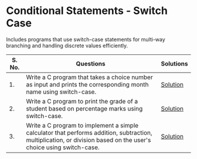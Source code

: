 # Conditional Statements - Switch Case

Includes programs that use switch-case statements for multi-way branching and handling discrete values efficiently.

| S. No. | Questions | Solutions |
|---|---|---|
| 1. | Write a C program that takes a choice number as input and prints the corresponding month name using switch-case. | [Solution](https://github.com/PrateekRaj8125/Beginner-C-Programms/blob/main/Codes/5.%20Conditional%20Statements-%20Switch%20Case/pb1.c) |
| 2. | Write a C program to print the grade of a student based on percentage marks using switch-case. | [Solution](https://github.com/PrateekRaj8125/Beginner-C-Programms/blob/main/Codes/5.%20Conditional%20Statements-%20Switch%20Case/pb2.c) |
| 3. | Write a C program to implement a simple calculator that performs addition, subtraction, multiplication, or division based on the user's choice using switch-case. | [Solution](https://github.com/PrateekRaj8125/Beginner-C-Programms/blob/main/Codes/5.%20Conditional%20Statements-%20Switch%20Case/pb3.c) |
